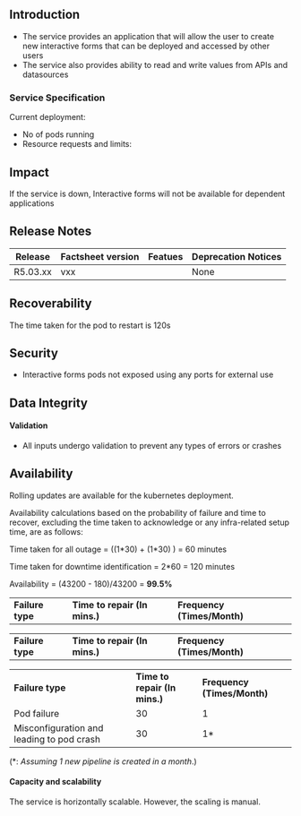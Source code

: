 ## Introduction
- The service provides an application that will allow the user to create new interactive forms that can be deployed and accessed by other users
- The service also provides ability to read and write values from APIs and datasources

### Service Specification
Current deployment:
- No of pods running
- Resource requests and limits:
 
## Impact
If the service is down, Interactive forms will not be available for dependent applications

## Release Notes

| Release  | Factsheet version | Featues | Deprecation Notices |
| -------- | ----------------- | ------- | ------------------- |
| R5.03.xx | vxx               |         | None                |

## Recoverability
The time taken for the pod to restart is 120s

## Security
- Interactive forms pods not exposed using any ports for external use

## Data Integrity
#### Validation
- All inputs undergo validation to prevent any types of errors or crashes

## Availability
Rolling updates are available for the kubernetes deployment.

Availability calculations based on the probability of failure and time to recover, excluding the time taken to acknowledge or any infra-related setup time, are as follows:

Time taken for all outage = ((1\*30) + (1\*30) ) = 60 minutes

Time taken for downtime identification = 2\*60 = 120 minutes

Availability = (43200 - 180)/43200 = **99.5%**

|                  |                               |                             |
| ---------------- | ----------------------------- | --------------------------- |
| **Failure type** | **Time to repair (In mins.)** | **Frequency (Times/Month)** |

|                  |                               |                             |
| ---------------- | ----------------------------- | --------------------------- |
| **Failure type** | **Time to repair (In mins.)** | **Frequency (Times/Month)** |

|   |   |   |
|---|---|---|
|**Failure type**|**Time to repair (In mins.)**|**Frequency (Times/Month)**|
|Pod failure|30|1|
|Misconfiguration and leading to pod crash|30|1*|

(*: _Assuming 1 new pipeline is created in a month_.)

#### Capacity and scalability
The service is horizontally scalable. However, the scaling is manual.